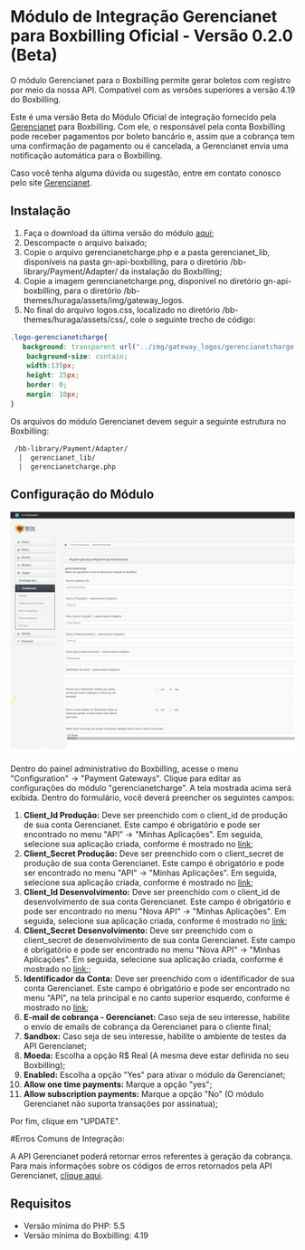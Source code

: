 # Módulo de Integração Gerencianet para Boxbilling Oficial - Versão 0.2.0 (Beta) #

O módulo Gerencianet para o Boxbilling permite gerar boletos com registro por meio da nossa API.
Compatível com as versões superiores a versão 4.19 do Boxbilling.

Este é uma versão Beta do Módulo Oficial de integração fornecido pela [Gerencianet](https://gerencianet.com.br/) para Boxbilling. Com ele, o responsável pela conta Boxbilling pode receber pagamentos por boleto bancário e, assim que a cobrança tem uma confirmação de pagamento ou é cancelada, a Gerencianet envia uma notificação automática para o Boxbilling.

Caso você tenha alguma dúvida ou sugestão, entre em contato conosco pelo site [Gerencianet](https://gerencianet.com.br/).

## Instalação

1. Faça o download da última versão do módulo [aqui](https://codeload.github.com/gerencianet/gn-api-boxbilling/zip/master);
2. Descompacte o arquivo baixado;
3. Copie o arquivo gerencianetcharge.php e a pasta gerencianet_lib, disponíveis na pasta gn-api-boxbilling, para o diretório /bb-library/Payment/Adapter/ da instalação do Boxbilling;
4. Copie a imagem gerencianetcharge.png, disponível no diretório gn-api-boxbilling, para o diretório /bb-themes/huraga/assets/img/gateway_logos. 
5. No final do arquivo logos.css, localizado no diretório /bb-themes/huraga/assets/css/, cole o seguinte trecho de código:

```css
.logo-gerencianetcharge{
   background: transparent url("../img/gateway_logos/gerencianetcharge.png") no-repeat scroll 0% 0%;
    background-size: contain;
    width:135px;
    height: 25px;
    border: 0;
    margin: 10px;
}

```

Os arquivos do módulo Gerencianet devem seguir a seguinte estrutura no Boxbilling:

```
 /bb-library/Payment/Adapter/
  |  gerencianet_lib/
  |  gerencianetcharge.php
```

## Configuração do Módulo

![Parametros de configuração do módulo Gerencianet](parametros_configuracao.png "Parametros de configuração do módulo Gerencianet")

Dentro do painel administrativo do Boxbilling, acesse o menu "Configuration" -> "Payment Gateways". Clique para editar as configurações do módulo "gerencianetcharge". A tela mostrada acima será exibida. Dentro do formulário, você deverá preencher os seguintes campos:

1. **Client_Id Produção:** Deve ser preenchido com o client_id de produção de sua conta Gerencianet. Este campo é obrigatório e pode ser encontrado no menu "API" -> "Minhas Aplicações". Em seguida, selecione sua aplicação criada, conforme é mostrado no [link](http://image.prntscr.com/image/7dc272063bb74dccba91739701a0478b.png);
2. **Client_Secret Produção:** Deve ser preenchido com o client_secret de produção de sua conta Gerencianet. Este campo é obrigatório e pode ser encontrado no menu "API" ->  "Minhas Aplicações". Em seguida, selecione sua aplicação criada, conforme é mostrado no [link](http://image.prntscr.com/image/7dc272063bb74dccba91739701a0478b.png);
3. **Client_Id Desenvolvimento:** Deve ser preenchido com o client_id de desenvolvimento de sua conta Gerencianet. Este campo é obrigatório e pode ser encontrado no menu "Nova API" -> "Minhas Aplicações". Em seguida, selecione sua aplicação criada, conforme é mostrado no [link](http://image.prntscr.com/image/447be4bc64644a35bcf5eaecd1125f5d.png);
4. **Client_Secret Desenvolvimento:** Deve ser preenchido com o client_secret de desenvolvimento de sua conta Gerencianet. Este campo é obrigatório e pode ser encontrado no menu "Nova API" -> "Minhas Aplicações". Em seguida, selecione sua aplicação criada, conforme é mostrado no [link](http://image.prntscr.com/image/447be4bc64644a35bcf5eaecd1125f5d.png);;
5. **Identificador da Conta:** Deve ser preenchido com o identificador de sua conta Gerencianet. Este campo é obrigatório e pode ser encontrado no menu "API", na tela principal e no canto superior esquerdo, conforme é mostrado no [link](http://image.prntscr.com/image/cabe13e1e5b64449b942cf31139150ba.png);
6. **E-mail de cobrança - Gerencianet:** Caso seja de seu interesse, habilite o envio de emails de cobrança da Gerencianet para o cliente final;
7. **Sandbox:** Caso seja de seu interesse, habilite o ambiente de testes da API Gerencianet;
8. **Moeda:** Escolha a opção R$ Real (A mesma deve estar definida no seu Boxbilling);
9. **Enabled:** Escolha a opção "Yes" para ativar o módulo da Gerencianet;
10. **Allow one time payments:** Marque a opção "yes";
11. **Allow subscription payments:** Marque a opção "No" (O módulo Gerencianet não suporta transações por assinatua);

Por fim, clique em "UPDATE".

#Erros Comuns de Integração:

A API Gerencianet poderá retornar erros referentes à geração da cobrança. Para mais informações sobre os códigos de erros retornados pela API Gerencianet, [clique aqui](https://docs.gerencianet.com.br/codigos-de-erros).

## Requisitos

* Versão mínima do PHP: 5.5
* Versão mínima do Boxbilling: 4.19


